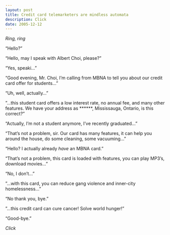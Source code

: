 ```yaml
---
layout: post
title: Credit card telemarketers are mindless automata
description: Click
date: 2005-12-12
---
```


_Ring, ring_

“Hello?”

“Hello, may I speak with Albert Choi, please?”

“Yes, speaki…”

“Good evening, Mr. Choi, I’m calling from MBNA to tell you about our credit card offer for students…”

“Uh, well, actually…”

”...this student card offers a low interest rate, no annual fee, and many other features. We have your address as ******, Mississauga, Ontario, is this correct?”

“Actually, I’m not a student anymore, I’ve recently graduated…”

“That’s not a problem, sir. Our card has many features, it can help you around the house, do some cleaning, some vacuuming…”

“Hello? I actually already _have_ an MBNA card.”

“That’s not a problem, this card is loaded with features, you can play MP3’s, download movies…”

“No, I don’t…”

”...with this card, you can reduce gang violence and inner-city homelessness…”

“No thank you, bye.”

”...this credit card can cure cancer! Solve world hunger!”

“Good-bye.”

_Click_
